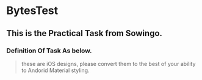 # BytesTest

## This is the Practical Task from Sowingo.

### Definition Of Task As below.

> these are iOS designs, please convert them to the best of your ability to Andorid
Material styling.




